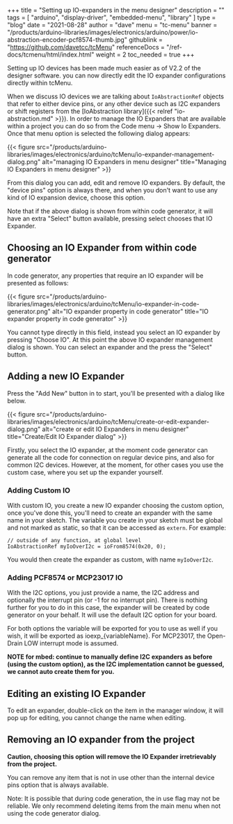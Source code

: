 +++
title = "Setting up IO-expanders in the menu designer"
description = ""
tags = [ "arduino", "display-driver", "embedded-menu", "library" ]
type = "blog"
date = "2021-08-28"
author =  "dave"
menu = "tc-menu"
banner = "/products/arduino-libraries/images/electronics/arduino/power/io-abstraction-encoder-pcf8574-thumb.jpg"
githublink = "https://github.com/davetcc/tcMenu"
referenceDocs = "/ref-docs/tcmenu/html/index.html"
weight = 2
toc_needed = true
+++

Setting up IO devices has been made much easier as of V2.2 of the designer software. you can now directly edit the IO expander configurations directly within tcMenu.

When we discuss IO devices we are talking about `IoAbstractionRef` objects that refer to either device pins, or any other device such as I2C expanders or shift registers from the [IoAbstraction library]({{< relref "io-abstraction.md" >}}). In order to manage the IO Expanders that are available within a project you can do so from the Code menu -> Show Io Expanders. Once that menu option is selected the following dialog appears:

{{< figure src="/products/arduino-libraries/images/electronics/arduino/tcMenu/io-expander-management-dialog.png" alt="managing IO Expanders in menu designer" title="Managing IO Expanders in menu designer" >}}

From this dialog you can add, edit and remove IO expanders. By default, the "device pins" option is always there, and when you don't want to use any kind of IO expansion device, choose this option. 

Note that if the above dialog is shown from within code generator, it will have an extra "Select" button available, pressing select chooses that IO Expander.

## Choosing an IO Expander from within code generator

In code generator, any properties that require an IO expander will be presented as follows:

{{< figure src="/products/arduino-libraries/images/electronics/arduino/tcMenu/io-expander-in-code-generator.png" alt="IO expander property in code generator" title="IO expander property in code generator" >}}

You cannot type directly in this field, instead you select an IO expander by pressing "Choose IO". At this point the above IO expander management dialog is shown. You can select an expander and the press the "Select" button.

## Adding a new IO Expander

Press the "Add New" button in to start, you'll be presented with a dialog like below.

{{< figure src="/products/arduino-libraries/images/electronics/arduino/tcMenu/create-or-edit-expander-dialog.png" alt="create or edit IO Expanders in menu designer" title="Create/Edit IO Expander dialog" >}}

Firstly, you select the IO expander, at the moment code generator can generate all the code for connection on regular device pins, and also for common I2C devices. However, at the moment, for other cases you use the custom case, where you set up the expander yourself.

### Adding Custom IO

With custom IO, you create a new IO expander choosing the custom option, once you've done this, you'll need to create an expander with the same name in your sketch. The variable you create in your sketch must be global and not marked as static, so that it can be accessed as `extern`.  For example:

    // outside of any function, at global level
    IoAbstractionRef myIoOverI2c = ioFrom8574(0x20, 0);

You would then create the expander as custom, with name `myIoOverI2c`.


### Adding PCF8574 or MCP23017 IO

With the I2C options, you just provide a name, the I2C address and optionally the interrupt pin (or -1 for no interrupt pin). There is nothing further for you to do in this case, the expander will be created by code generator on your behalf. It will use the default I2C option for your board. 

For both options the variable will be exported for you to use as well if you wish, it will be exported as ioexp_{variableName}. For MCP23017, the Open-Drain LOW interrupt mode is assumed.

**NOTE for mbed: continue to manually define I2C expanders as before (using the custom option), as the I2C implementation cannot be guessed, we cannot auto create them for you.**

## Editing an existing IO Expander

To edit an expander, double-click on the item in the manager window, it will pop up for editing, you cannot change the name when editing.

## Removing an IO expander from the project

**Caution, choosing this option will remove the IO Expander irretrievably from the project.**

You can remove any item that is not in use other than the internal device pins option that is always available.

Note: It is possible that during code generation, the in use flag may not be reliable. We only recommend deleting items from the main menu when not using the code generator dialog.
